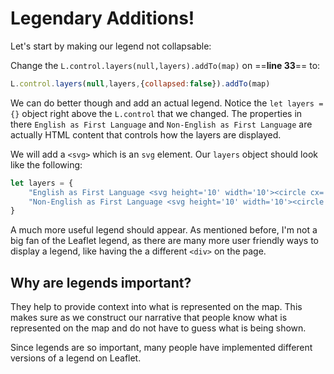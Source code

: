 
# Legendary Additions!

Let's start by making our legend not collapsable:

Change the `L.control.layers(null,layers).addTo(map)` on ==**line 33**== to:

```js linenums="33"
L.control.layers(null,layers,{collapsed:false}).addTo(map)
``` 

We can do better though and add an actual legend. Notice the `let layers ={}` object right above the `L.control` that we changed. The properties in there `English as First Language` and `Non-English as First Language` are actually HTML content that controls how the layers are displayed.

We will add a `<svg>` which is an `svg` element. 
Our `layers` object should look like the following:

```js
let layers = {
	"English as First Language <svg height='10' width='10'><circle cx='5' cy='5' r='4' stroke='black' stroke-width='1' fill='green' /></svg>": englishFirst,
	"Non-English as First Language <svg height='10' width='10'><circle cx='5' cy='5' r='4' stroke='black' stroke-width='1' fill='red' /></svg>": nonEnglishFirst
}
```

A much more useful legend should appear. As mentioned before, I'm not a big fan of the Leaflet legend, as there are many more user friendly ways to display a legend, like having the a different `<div>` on the page.

## Why are legends important?

They help to provide context into what is represented on the map. This makes sure as we construct our narrative that people know what is represented on the map and do not have to guess what is being shown.

Since legends are so important, many people have implemented different versions of a legend on Leaflet.
